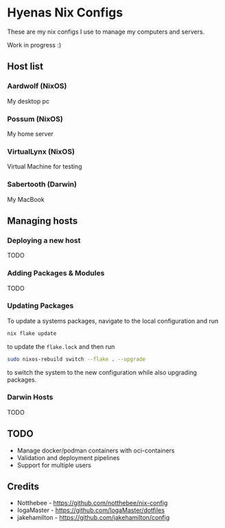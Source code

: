 # Hyenas Nix Configs

These are my nix configs I use to manage my computers and servers.

Work in progress :)

## Host list

### Aardwolf (NixOS)

My desktop pc

### Possum (NixOS)

My home server

### VirtualLynx (NixOS)

Virtual Machine for testing

### Sabertooth (Darwin)

My MacBook

## Managing hosts

### Deploying a new host

TODO

### Adding Packages & Modules

TODO

### Updating Packages

To update a systems packages, navigate to the local configuration and run

```sh
nix flake update
```

to update the `flake.lock` and then run

```sh
sudo nixos-rebuild switch --flake . --upgrade
```

to switch the system to the new configuration while also upgrading packages.

### Darwin Hosts

TODO

## TODO

- Manage docker/podman containers with oci-containers
- Validation and deployment pipelines
- Support for multiple users

## Credits

- Notthebee - <https://github.com/notthebee/nix-config>
- IogaMaster - <https://github.com/IogaMaster/dotfiles>
- jakehamilton - <https://github.com/jakehamilton/config>
